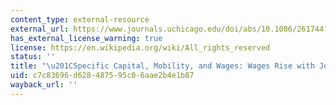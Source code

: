 ```yaml
---
content_type: external-resource
external_url: https://www.journals.uchicago.edu/doi/abs/10.1086/261744?journalCode=jpe
has_external_license_warning: true
license: https://en.wikipedia.org/wiki/All_rights_reserved
status: ''
title: "\u201CSpecific Capital, Mobility, and Wages: Wages Rise with Job\_Seniority.\u201D"
uid: c7c83696-d628-4875-95c0-6aae2b4e1b87
wayback_url: ''
---
```

